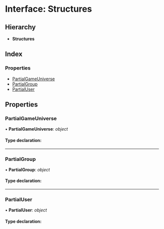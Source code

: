 
# Interface: Structures

## Hierarchy

* **Structures**

## Index

### Properties

* [PartialGameUniverse](_structures_chat_.structures.md#partialgameuniverse)
* [PartialGroup](_structures_chat_.structures.md#partialgroup)
* [PartialUser](_structures_chat_.structures.md#partialuser)

## Properties

### <a id="partialgameuniverse" name="partialgameuniverse"></a>  PartialGameUniverse

• **PartialGameUniverse**: *object*

#### Type declaration:

___

### <a id="partialgroup" name="partialgroup"></a>  PartialGroup

• **PartialGroup**: *object*

#### Type declaration:

___

### <a id="partialuser" name="partialuser"></a>  PartialUser

• **PartialUser**: *object*

#### Type declaration:
